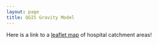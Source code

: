 ```yaml
---
layout: page
title: QGIS Gravity Model
---
```


Here is a link to a [leaflet map](assets/) of hospital catchment areas!
